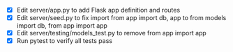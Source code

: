 - [x] Edit server/app.py to add Flask app definition and routes
- [x] Edit server/seed.py to fix import from app import db, app to from models import db, from app import app
- [x] Edit server/testing/models_test.py to remove from app import app
- [x] Run pytest to verify all tests pass
